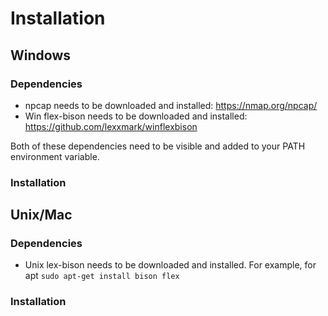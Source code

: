 # Installation

## Windows
### Dependencies
* npcap needs to be downloaded and installed: https://nmap.org/npcap/
* Win flex-bison needs to be downloaded and installed: https://github.com/lexxmark/winflexbison

Both of these dependencies need to be visible and added to your PATH environment variable.

### Installation

## Unix/Mac

### Dependencies

* Unix lex-bison needs to be downloaded and installed. For example, for apt ```sudo apt-get install bison flex```

### Installation

